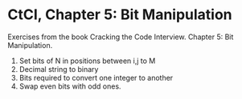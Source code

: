 CtCI, Chapter 5: Bit Manipulation
========================================

Exercises from the book Cracking the Code Interview. Chapter 5: Bit Manipulation.

1. Set bits of N in positions between i,j to M
2. Decimal string to binary
5. Bits required to convert one integer to another
6. Swap even bits with odd ones.
